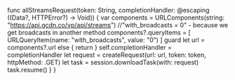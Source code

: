 func allStreamsRequest(token: String, completionHandler: @escaping ((Data?, HTTPError?) -> Void)) {
 var components = URLComponents(string: "https://api.gcdn.co/vp/api/streams")
 //"with_broadcasts = 0" - because we get broadcasts in another method
 components?.queryItems = [ URLQueryItem(name: "with_broadcasts", value: "0") ]
 guard let url = components?.url
 else { return }
 self.completionHandler = completionHandler
 let request = createRequest(url: url, token: token, httpMethod: .GET)
 let task = session.downloadTask(with: request)
 task.resume()
 }
}